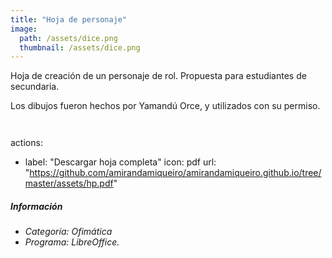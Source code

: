 ```yaml
---
title: "Hoja de personaje"
image: 
  path: /assets/dice.png
  thumbnail: /assets/dice.png
---
```


Hoja de creación de un personaje de rol. Propuesta para estudiantes de secundaria.

Los dibujos fueron hechos por Yamandú Orce, y utilizados con su permiso.

<figure class="align-center">
  <a href="#"><img src="{{ site.url }}{{ site.baseurl }}/assets/hp1.png" alt=""></a>
  <figcaption> </figcaption>
</figure>

<figure class="align-center">
  <a href="#"><img src="{{ site.url }}{{ site.baseurl }}/assets/hp2.png" alt=""></a>
  <figcaption> </figcaption>
</figure>

actions:
  - label: "Descargar hoja completa"
    icon: pdf
    url: "https://github.com/amirandamiqueiro/amirandamiqueiro.github.io/tree/master/assets/hp.pdf"


##### _Información_
- _Categoría: Ofimática_
- _Programa: LibreOffice._
